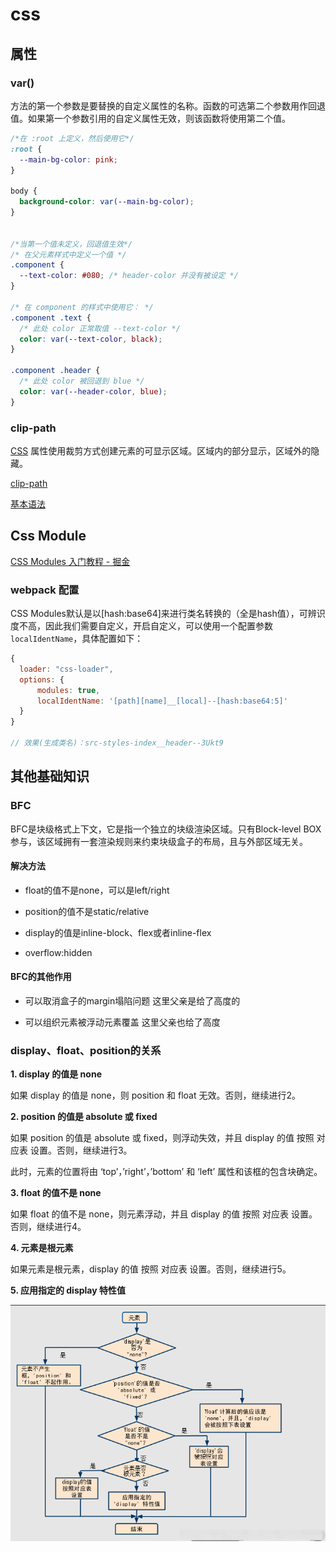 # css

## 属性

### var()

方法的第一个参数是要替换的自定义属性的名称。函数的可选第二个参数用作回退值。如果第一个参数引用的自定义属性无效，则该函数将使用第二个值。

```css
/*在 :root 上定义，然后使用它*/
:root {
  --main-bg-color: pink;
}

body {
  background-color: var(--main-bg-color);
}


/*当第一个值未定义，回退值生效*/
/* 在父元素样式中定义一个值 */
.component {
  --text-color: #080; /* header-color 并没有被设定 */
}

/* 在 component 的样式中使用它： */
.component .text {
  /* 此处 color 正常取值 --text-color */
  color: var(--text-color, black); 
}

.component .header {
  /* 此处 color 被回退到 blue */
  color: var(--header-color, blue);
}
```

### clip-path

 [CSS](https://developer.mozilla.org/zh-CN/docs/Web/CSS) 属性使用裁剪方式创建元素的可显示区域。区域内的部分显示，区域外的隐藏。

[clip-path](https://developer.mozilla.org/zh-CN/docs/Web/CSS/clip-path)

[基本语法](https://segmentfault.com/a/1190000010936207)

## Css Module

[CSS Modules 入门教程 - 掘金](https://juejin.cn/post/6844903665485119496)

### webpack 配置

CSS Modules默认是以[hash:base64]来进行类名转换的（全是hash值），可辨识度不高，因此我们需要自定义，开启自定义，可以使用一个配置参数`localIdentName`，具体配置如下：

```js
{ 
  loader: "css-loader",
  options: {
      modules: true,
      localIdentName: '[path][name]__[local]--[hash:base64:5]'
  }
}

// 效果(生成类名)：src-styles-index__header--3Ukt9
```

## 其他基础知识

### BFC

BFC是块级格式上下文，它是指一个独立的块级渲染区域。只有Block-level BOX参与，该区域拥有一套渲染规则来约束块级盒子的布局，且与外部区域无关。

#### 解决方法

- float的值不是none，可以是left/right

- position的值不是static/relative

- display的值是inline-block、flex或者inline-flex

- overflow:hidden 

#### BFC的其他作用

- 可以取消盒子的margin塌陷问题 这里父亲是给了高度的

- 可以组织元素被浮动元素覆盖 这里父亲也给了高度

### display、float、position的关系

**1. display 的值是 none**

如果 display 的值是 none，则 position 和 float 无效。否则，继续进行2。

**2. position 的值是 absolute 或 fixed**

如果 position 的值是 absolute 或 fixed，则浮动失效，并且 display 的值 按照 对应表 设置。否则，继续进行3。

此时，元素的位置将由 ‘top’，’right’，’bottom’ 和 ‘left’ 属性和该框的包含块确定。

**3. float 的值不是 none**

如果 float 的值不是 none，则元素浮动，并且 display 的值 按照 对应表 设置。否则，继续进行4。

**4. 元素是根元素**

如果元素是根元素，display 的值 按照 对应表 设置。否则，继续进行5。

**5. 应用指定的 display 特性值**

![](../../\imgs\display-float-position之间的关系.png)
